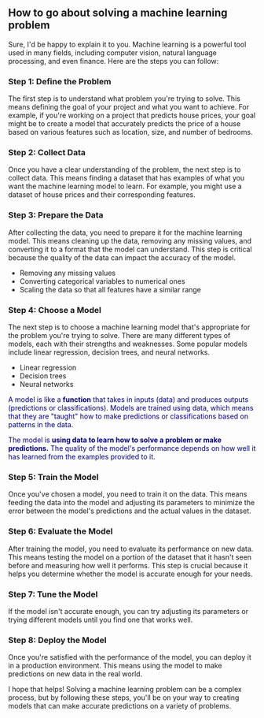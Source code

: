 ## How to go about solving a machine learning problem

Sure, I'd be happy to explain it to you.  Machine learning is a powerful tool used in many fields, including computer vision, natural language processing, and even finance.  Here are the steps you can follow:

### Step 1: Define the Problem

The first step is to understand what problem you're trying to solve.  This means defining the goal of your project and what you want to achieve.  For example, if you're working on a project that predicts house prices, your goal might be to create a model that accurately predicts the price of a house based on various features such as location, size, and number of bedrooms.

### Step 2: Collect Data

Once you have a clear understanding of the problem, the next step is to collect data.  This means finding a dataset that has examples of what you want the machine learning model to learn.  For example, you might use a dataset of house prices and their corresponding features.

### Step 3: Prepare the Data

After collecting the data, you need to prepare it for the machine learning model.  This means cleaning up the data, removing any missing values, and converting it to a format that the model can understand.  This step is critical because the quality of the data can impact the accuracy of the model.

* Removing any missing values
* Converting categorical variables to numerical ones
* Scaling the data so that all features have a similar range

### Step 4: Choose a Model

The next step is to choose a machine learning model that's appropriate for the problem you're trying to solve.  There are many different types of models, each with their strengths and weaknesses.  Some popular models include linear regression, decision trees, and neural networks.

* Linear regression
* Decision trees
* Neural networks

<span style="color:#000088;">A model is like a <span style="font-weight:bold;color:#000088;">function</span> that takes in inputs (data) and produces outputs (predictions or classifications). Models are trained using data, which means that they are "taught" how to make predictions or classifications based on patterns in the data.</span>

<span style="color:#000088;">The model is <span style="font-weight:bold;color:#000088;">using data to learn how to solve a problem or make predictions.</span> The quality of the model's performance depends on how well it has learned from the examples provided to it.</span>

### Step 5: Train the Model

Once you've chosen a model, you need to train it on the data.  This means feeding the data into the model and adjusting its parameters to minimize the error between the model's predictions and the actual values in the dataset.

### Step 6: Evaluate the Model

After training the model, you need to evaluate its performance on new data.  This means testing the model on a portion of the dataset that it hasn't seen before and measuring how well it performs.  This step is crucial because it helps you determine whether the model is accurate enough for your needs.

### Step 7: Tune the Model

If the model isn't accurate enough, you can try adjusting its parameters or trying different models until you find one that works well.

### Step 8: Deploy the Model

Once you're satisfied with the performance of the model, you can deploy it in a production environment.  This means using the model to make predictions on new data in the real world.

I hope that helps!  Solving a machine learning problem can be a complex process, but by following these steps, you'll be on your way to creating models that can make accurate predictions on a variety of problems.

<br>
